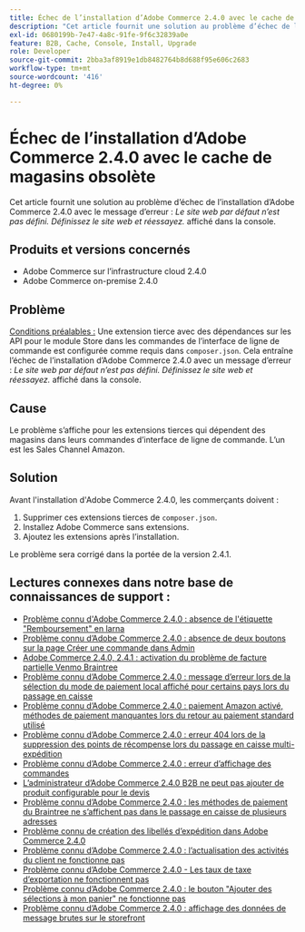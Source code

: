 ```yaml
---
title: Échec de l’installation d’Adobe Commerce 2.4.0 avec le cache de magasins obsolète
description: "Cet article fournit une solution au problème d’échec de l’installation d’Adobe Commerce 2.4.0 avec le message d’erreur : *Le site web par défaut n’est pas défini. Définissez le site web et réessayez.* affiché dans la console."
exl-id: 0680199b-7e47-4a8c-91fe-9f6c32839a0e
feature: B2B, Cache, Console, Install, Upgrade
role: Developer
source-git-commit: 2bba3af8919e1db8482764b8d688f95e606c2683
workflow-type: tm+mt
source-wordcount: '416'
ht-degree: 0%

---
```


# Échec de l’installation d’Adobe Commerce 2.4.0 avec le cache de magasins obsolète

Cet article fournit une solution au problème d’échec de l’installation d’Adobe Commerce 2.4.0 avec le message d’erreur : *Le site web par défaut n’est pas défini. Définissez le site web et réessayez.* affiché dans la console.

## Produits et versions concernés

* Adobe Commerce sur l’infrastructure cloud 2.4.0
* Adobe Commerce on-premise 2.4.0

## Problème

<u>Conditions préalables :</u>
Une extension tierce avec des dépendances sur les API pour le module Store dans les commandes de l’interface de ligne de commande est configurée comme requis dans `composer.json`. Cela entraîne l’échec de l’installation d’Adobe Commerce 2.4.0 avec un message d’erreur : *Le site web par défaut n’est pas défini. Définissez le site web et réessayez.* affiché dans la console.

## Cause

Le problème s’affiche pour les extensions tierces qui dépendent des magasins dans leurs commandes d’interface de ligne de commande. L’un est les Sales Channel Amazon.

## Solution

Avant l&#39;installation d&#39;Adobe Commerce 2.4.0, les commerçants doivent :

1. Supprimer ces extensions tierces de `composer.json`.
1. Installez Adobe Commerce sans extensions.
1. Ajoutez les extensions après l’installation.

Le problème sera corrigé dans la portée de la version 2.4.1.

## Lectures connexes dans notre base de connaissances de support :

* [Problème connu d&#39;Adobe Commerce 2.4.0 : absence de l&#39;étiquette &quot;Remboursement&quot; en larna](/help/troubleshooting/payments/magento-2-4-0-known-issue-missing-refund-label-in-klarna.md)
* [Problème connu d’Adobe Commerce 2.4.0 : absence de deux boutons sur la page Créer une commande dans Admin](/help/troubleshooting/miscellaneous/magento-2-4-0-known-issue-create-new-order-buttons-missing.md)
* [Adobe Commerce 2.4.0, 2.4.1 : activation du problème de facture partielle Venmo Braintree](/help/troubleshooting/payments/magento-2-4-0-2-4-1-enable-braintree-venmo-partial-invoice-issue.md)
* [Problème connu d’Adobe Commerce 2.4.0 : message d’erreur lors de la sélection du mode de paiement local affiché pour certains pays lors du passage en caisse](/help/troubleshooting/payments/magento-2-4-0-checkout-error-selecting-local-payments.md)
* [Problème connu d’Adobe Commerce 2.4.0 : paiement Amazon activé, méthodes de paiement manquantes lors du retour au paiement standard utilisé](/help/troubleshooting/payments/magento-2-4-0-known-issue-amazon-pay-no-payment-methods.md)
* [Problème connu d’Adobe Commerce 2.4.0 : erreur 404 lors de la suppression des points de récompense lors du passage en caisse multi-expédition](/help/troubleshooting/storefront/magento-2-4-0-404-error-removing-rewards-points-on-multi-shipping-checkout.md)
* [Problème connu d’Adobe Commerce 2.4.0 : erreur d’affichage des commandes](/help/troubleshooting/storefront/magento-2-4-0-known-issue-orders-display-error.md)
* [L’administrateur d’Adobe Commerce 2.4.0 B2B ne peut pas ajouter de produit configurable pour le devis](/help/troubleshooting/miscellaneous/magento-2-4-0-b2b-admin-can-t-add-configurable-product-to-quote.md)
* [Problème connu d’Adobe Commerce 2.4.0 : les méthodes de paiement du Braintree ne s’affichent pas dans le passage en caisse de plusieurs adresses](/help/troubleshooting/payments/magento-2-4-0-braintree-not-in-multiple-addresses-checkout.md)
* [Problème connu de création des libellés d’expédition dans Adobe Commerce 2.4.0](/help/troubleshooting/known-issues-patches-attached/shipping-labels-creation-known-issue-in-magento-2-4-0.md)
* [Problème connu d’Adobe Commerce 2.4.0 : l’actualisation des activités du client ne fonctionne pas](/help/troubleshooting/miscellaneous/magento-2-4-0-refresh-on-customer-activities-does-not-work.md)
* [Problème connu d’Adobe Commerce 2.4.0 - Les taux de taxe d’exportation ne fonctionnent pas](/help/troubleshooting/miscellaneous/magento-2-4-0-known-issue-export-tax-rates-does-not-work.md)
* [Problème connu d’Adobe Commerce 2.4.0 : le bouton &quot;Ajouter des sélections à mon panier&quot; ne fonctionne pas](/help/troubleshooting/miscellaneous/magento-2-4-0-add-selections-to-my-cart-does-not-work.md)
* [Problème connu d’Adobe Commerce 2.4.0 : affichage des données de message brutes sur le storefront](/help/troubleshooting/storefront/magento-2-4-0-issue-storefront-raw-message-data-display.md)
